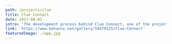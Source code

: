 ```yaml
---
path: /projects/clue
title: Clue Connect
date: 2017-00-03
intro: 'The development process behind Clue Connect, one of the projects I was involved in at Clue.'
link: 'https://www.behance.net/gallery/58479525/Clue-Connect'
featuredImage: ./app.jpg
---
```

